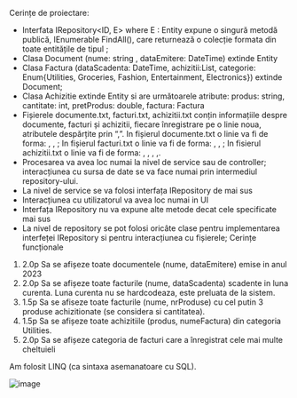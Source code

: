 Cerințe de proiectare:
- Interfata IRepository<ID, E> where E : Entity<ID> expune o singură metodă publică, IEnumerable<E>
FindAll(), care returnează o colecție formata din toate entitățile de tipul <E>;
- Clasa Document (nume: string , dataEmitere: DateTime) extinde Entity <string>
- Clasa Factura (dataScadenta: DateTime, achizitii:List<Achizitie>, categorie: Enum{Utilities, Groceries,
Fashion, Entertainment, Electronics}) extinde Document;
- Clasa Achizitie extinde Entity <string> si are următoarele atribute:
produs: string, cantitate: int, pretProdus: double, factura: Factura
- Fișierele documente.txt, facturi.txt, achizitii.txt conțin informațiile despre documente, facturi și achizitii,
fiecare înregistrare pe o linie noua, atributele despărțite prin “,”.
In fișierul documente.txt o linie va fi de forma: <idDocument>, <nume>, <dataEmitere>;
In fișierul facturi.txt o linie va fi de forma: <idDocument>, <dataScadenta>, <categorie>;
In fisierul achizitii.txt o linie va fi de forma: <idAchizitie>, <produs>, <cantitate>,
<pretProdus>,<idDocument>.
- Procesarea va avea loc numai la nivel de service sau de controller; interacțiunea cu sursa de date se va face
numai prin intermediul repository-ului.
- La nivel de service se va folosi interfața IRepository de mai sus
- Interacțiunea cu utilizatorul va avea loc numai in UI
- Interfața IRepository nu va expune alte metode decat cele specificate mai sus
- La nivel de repository se pot folosi oricâte clase pentru implementarea interfeței IRepository si pentru
interacțiunea cu fișierele;
Cerințe funcționale
1. 2.0p Sa se afișeze toate documentele (nume, dataEmitere) emise in anul 2023
2. 2.0p Sa se afișeze toate facturile (nume, dataScadenta) scadente in luna curenta.
Luna curenta nu se hardcodeaza, este preluata de la sistem.
3. 1.5p Sa se afiseze toate facturile (nume, nrProduse) cu cel putin 3 produse achizitionate (se considera si
cantitatea).
4. 1.5p Sa se afișeze toate achizitiile (produs, numeFactura) din categoria Utilities.
5. 2.0p Sa se afișeze categoria de facturi care a înregistrat cele mai multe cheltuieli

Am folosit LINQ (ca sintaxa asemanatoare cu SQL).

![image](https://github.com/cristianamihu/UBB_Computer-Science/assets/128689630/1c720efc-df4f-45c4-b29d-5d79ef123133)
